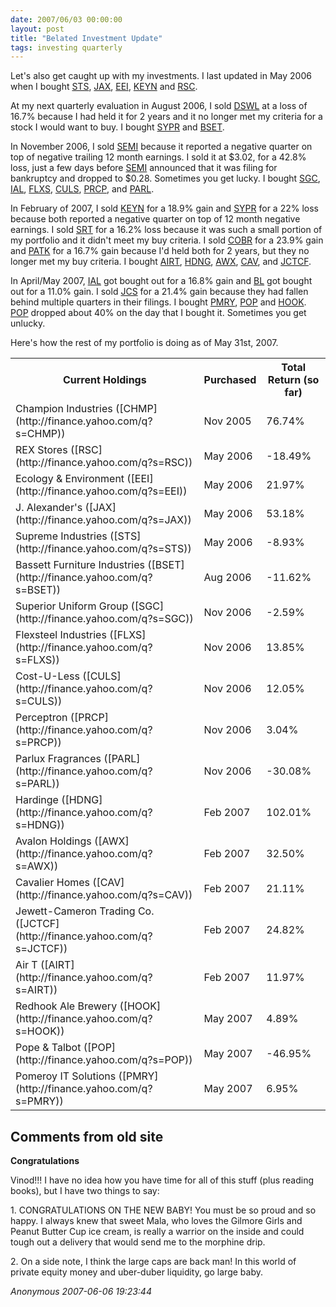 ```yaml
---
date: 2007/06/03 00:00:00
layout: post
title: "Belated Investment Update"
tags: investing quarterly
---
```


Let's also get caught up with my investments. I last updated in May 2006 when I bought [STS](http://finance.yahoo.com/q?s=STS), [JAX](http://finance.yahoo.com/q?s=JAX), [EEI](http://finance.yahoo.com/q?s=EEI), [KEYN](http://finance.yahoo.com/q?s=KEYN) and [RSC](http://finance.yahoo.com/q?s=RSC).

At my next quarterly evaluation in August 2006, I sold [DSWL](http://finance.yahoo.com/q?s=DSWL) at a loss of 16.7% because I had held it for 2 years and it no longer met my criteria for a stock I would want to buy. I bought [SYPR](http://finance.yahoo.com/q?s=SYPR) and [BSET](http://finance.yahoo.com/q?s=BSET).

In November 2006, I sold [SEMI](http://finance.yahoo.com/q?s=SEMI.PK) because it reported a negative quarter on top of negative trailing 12 month earnings. I sold it at $3.02, for a 42.8% loss, just a few days before [SEMI](http://finance.yahoo.com/q?s=SEMI.PK) announced that it was filing for bankruptcy and dropped to $0.28. Sometimes you get lucky. I bought [SGC](http://finance.yahoo.com/q?s=SGC), [IAL](http://finance.yahoo.com/q?s=IAL), [FLXS](http://finance.yahoo.com/q?s=FLXS), [CULS](http://finance.yahoo.com/q?s=CULS), [PRCP](http://finance.yahoo.com/q?s=PRCP), and [PARL](http://finance.yahoo.com/q?s=PARL).

In February of 2007, I sold [KEYN](http://finance.yahoo.com/q?s=KEYN) for a 18.9% gain and [SYPR](http://finance.yahoo.com/q?s=SYPR) for a 22% loss because both reported a negative quarter on top of 12 month negative earnings. I sold [SRT](http://finance.yahoo.com/q?s=SRT) for a 16.2% loss because it was such a small portion of my portfolio and it didn't meet my buy criteria. I sold [COBR](http://finance.yahoo.com/q?s=COBR) for a 23.9% gain and [PATK](http://finance.yahoo.com/q?s=PATK) for a 16.7% gain because I'd held both for 2 years, but they no longer met my buy criteria. I bought [AIRT](http://finance.yahoo.com/q?s=AIRT), [HDNG](http://finance.yahoo.com/q?s=HDNG), [AWX](http://finance.yahoo.com/q?s=AWX), [CAV](http://finance.yahoo.com/q?s=CAV), and [JCTCF](http://finance.yahoo.com/q?s=JCTCF).

In April/May 2007, [IAL](http://finance.yahoo.com/q?s=IAL) got bought out for a 16.8% gain and [BL](http://finance.yahoo.com/q?s=BL) got bought out for a 11.0% gain. I sold [JCS](http://finance.yahoo.com/q?s=JCS) for a 21.4% gain because they had fallen behind multiple quarters in their filings. I bought [PMRY](http://finance.yahoo.com/q?s=PMRY), [POP](http://finance.yahoo.com/q?s=POP) and [HOOK](http://finance.yahoo.com/q?s=HOOK). [POP](http://finance.yahoo.com/q?s=POP) dropped about 40% on the day that I bought it. Sometimes you get unlucky.

Here's how the rest of my portfolio is doing as of May 31st, 2007.

<table cellspacing="0" summary="Stocks I currently own."> <tr> <th>Current Holdings</th>  <th>Purchased</th>  <th>Total Return (so far)</th> </tr>  <tr class="list-odd">  <td>Champion Industries ([CHMP](http://finance.yahoo.com/q?s=CHMP))</td>  <td>Nov 2005</td>  <td>76.74%</td> </tr>  <tr class="list-even"> <td>REX Stores ([RSC](http://finance.yahoo.com/q?s=RSC))</td>  <td>May 2006</td> <td>-18.49%</td> </tr>  <tr class="list-odd"> <td>Ecology &amp; Environment ([EEI](http://finance.yahoo.com/q?s=EEI))</td>  <td>May 2006</td> <td>21.97%</td> </tr>  <tr class="list-even"> <td>J. Alexander's ([JAX](http://finance.yahoo.com/q?s=JAX))</td>  <td>May 2006</td>  <td>53.18%</td> </tr>  <tr class="list-odd"> <td>Supreme Industries ([STS](http://finance.yahoo.com/q?s=STS))</td>  <td>May 2006</td>  <td>-8.93%</td> </tr>  <tr class="list-even"> <td>Bassett Furniture Industries ([BSET](http://finance.yahoo.com/q?s=BSET))</td>  <td>Aug 2006</td>  <td>-11.62%</td> </tr>  <tr class="list-odd"> <td>Superior Uniform Group ([SGC](http://finance.yahoo.com/q?s=SGC))</td>  <td>Nov 2006</td>  <td>-2.59%</td> </tr>  <tr class="list-even"> <td>Flexsteel Industries ([FLXS](http://finance.yahoo.com/q?s=FLXS))</td> <td>Nov 2006</td>  <td>13.85%</td> </tr>  <tr class="list-odd"> <td>Cost-U-Less ([CULS](http://finance.yahoo.com/q?s=CULS))</td>  <td>Nov 2006</td>  <td>12.05%</td> </tr>  <tr class="list-even"> <td>Perceptron ([PRCP](http://finance.yahoo.com/q?s=PRCP))</td> <td>Nov 2006</td>  <td>3.04%</td> </tr>  <tr class="list-odd"> <td>Parlux Fragrances ([PARL](http://finance.yahoo.com/q?s=PARL))</td>  <td>Nov 2006</td>  <td>-30.08%</td> </tr>  <tr class="list-even"> <td>Hardinge ([HDNG](http://finance.yahoo.com/q?s=HDNG))</td> <td>Feb 2007</td>  <td>102.01%</td> </tr>  <tr class="list-odd"> <td>Avalon Holdings ([AWX](http://finance.yahoo.com/q?s=AWX))</td>  <td>Feb 2007</td>  <td>32.50%</td> </tr>  <tr class="list-even"> <td>Cavalier Homes ([CAV](http://finance.yahoo.com/q?s=CAV))</td> <td>Feb 2007</td>  <td>21.11%</td> </tr>  <tr class="list-odd"> <td>Jewett-Cameron Trading Co. ([JCTCF](http://finance.yahoo.com/q?s=JCTCF))</td>  <td>Feb 2007</td>  <td>24.82%</td> </tr>  <tr class="list-even"> <td>Air T ([AIRT](http://finance.yahoo.com/q?s=AIRT))</td> <td>Feb 2007</td>  <td>11.97%</td> </tr>  <tr class="list-odd"> <td>Redhook Ale Brewery ([HOOK](http://finance.yahoo.com/q?s=HOOK))</td>  <td>May 2007</td>  <td>4.89%</td> </tr>  <tr class="list-even"> <td>Pope &amp; Talbot ([POP](http://finance.yahoo.com/q?s=POP))</td> <td>May 2007</td>  <td>-46.95%</td> </tr>  <tr class="list-odd"> <td>Pomeroy IT Solutions ([PMRY](http://finance.yahoo.com/q?s=PMRY))</td>  <td>May 2007</td>  <td>6.95%</td> </tr>  </table>

<div id="comment-box">
<h2>Comments from old site</h2>

<div class="one-comment">
<p><b>Congratulations</b></p>
<p>
Vinod!!! I have no idea how you have time for all of this stuff (plus reading books), but I have two things to say:
</p>
<p>
1. CONGRATULATIONS ON THE NEW BABY! You must be so proud and so
happy. I always knew that sweet Mala, who loves the Gilmore Girls and
Peanut Butter Cup ice cream, is really a warrior on the inside and
could tough out a delivery that would send me to the morphine drip.
</p>
<p>
2. On a side note, I think the large caps are back man! In this world
of private equity money and uber-duber liquidity, go large baby.
</p>
<address class="signature">
<span class="author">Anonymous</span>
<span class="date">2007-06-06 19:23:44</span>
</address>
</div>

</div>
